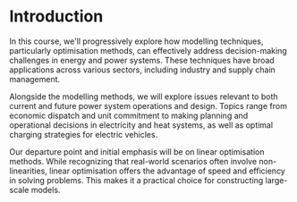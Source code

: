 # Introduction

In this course, we'll progressively explore how modelling techniques, particularly optimisation methods, can effectively address decision-making challenges in energy and power systems. These techniques have broad applications across various sectors, including industry and supply chain management.

Alongside the modelling methods, we will explore issues relevant to both current and future power system operations and design. Topics range from economic dispatch and unit commitment to making planning and operational decisions in electricity and heat systems, as well as optimal charging strategies for electric vehicles.

Our departure point and initial emphasis will be on linear optimisation methods. While recognizing that real-world scenarios often involve non-linearities, linear optimisation offers the advantage of speed and efficiency in solving problems. This makes it a practical choice for constructing large-scale models.
